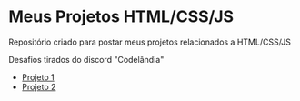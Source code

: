 # Meus Projetos HTML/CSS/JS

Repositório criado para postar meus projetos relacionados a HTML/CSS/JS

Desafios tirados do discord "Codelândia"

<ul>
  <li> <a href="https://zreinaldon.github.io/projetos-html-css-js/projeto1/assets/index.html"> Projeto 1 </a> </li>
  <li> <a href="https://zreinaldon.github.io/projetos-html-css-js/projeto2/assets/index.html"> Projeto 2 </a> </li>
</ul>



